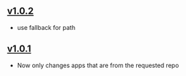 ## [v1.0.2](https://github.com/push2cloud/compiler-workspace-resolver/compare/v1.0.1...v1.0.2)
- use fallback for path

## [v1.0.1](https://github.com/push2cloud/compiler-workspace-resolver/compare/v1.0.0...v1.0.1)
- Now only changes apps that are from the requested repo

